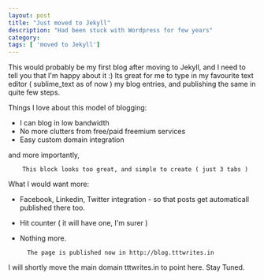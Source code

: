 ```yaml
---
layout: post
title: "Just moved to Jekyll"
description: "Had been stuck with Wordpress for few years"
category: 
tags: [ 'moved to Jekyll']
---
```


This would probably be my first blog after moving to Jekyll, and I need to tell you that I'm happy about it :) Its great for me to type in my favourite text editor ( sublime_text as of now ) my blog entries, and publishing the same in quite few steps. 



Things I love about this model of blogging: 
* I can blog in low bandwidth 
* No more clutters from free/paid freemium services 
* Easy custom domain integration 

and more importantly, 
		
		This block looks too great, and simple to create ( just 3 tabs )

What I would want more: 
* Facebook, Linkedin, Twitter integration - so that posts get automaticall published there too. 
* Hit counter ( it will have one, I'm surer )
* Nothing more. 

		The page is published now in http://blog.tttwrites.in 

I will shortly move the main domain tttwrites.in to point here. Stay Tuned. 

